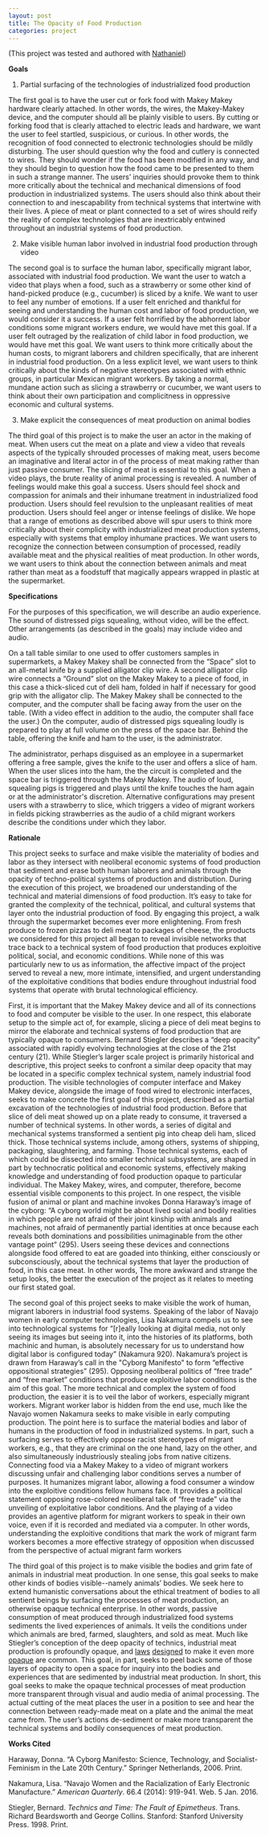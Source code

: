 ```yaml
---
layout: post
title: The Opacity of Food Production
categories: project
---
```

(This project was tested and authored with [Nathaniel](http://nattybee.github.io/))

**Goals**

1) Partial surfacing of the technologies of industrialized food production

The first goal is to have the user cut or fork food with Makey Makey hardware clearly attached. In other words, the wires, the Makey-Makey device, and the computer should all be plainly visible to users. By cutting or forking food that is clearly attached to electric leads and hardware, we want the user to feel startled, suspicious, or curious. In other words, the recognition of food connected to electronic technologies should be mildly disturbing. The user should question why the food and cutlery is connected to wires. They should wonder if the food has been modified in any way, and they should begin to question how the food came to be presented to them in such a strange manner. The users’ inquiries should provoke them to think more critically about the technical and mechanical dimensions of food production in industrialized systems. The users should also think about their connection to and inescapability from technical systems that intertwine with their lives. A piece of meat or plant connected to a set of wires should reify the reality of complex technologies that are inextricably entwined throughout an industrial systems of food production.  

2) Make visible human labor involved in industrial food production through video

The second goal is to surface the human labor, specifically migrant labor, associated with industrial food production. We want the user to watch a video that plays when a food, such as a strawberry or some other kind of hand-picked produce (e.g., cucumber) is sliced by a knife. We want to user to feel any number of emotions. If a user felt enriched and thankful for seeing and understanding the human cost and labor of food production, we would consider it a success. If a user felt horrified by the abhorrent labor conditions some migrant workers endure, we would have met this goal. If a user felt outraged by the realization of child labor in food production, we would have met this goal. We want users to think more critically about the human costs, to migrant laborers and children specifically, that are inherent in industrial food production. On a less explicit level, we want users to think critically about the kinds of negative stereotypes associated with ethnic groups, in particular Mexican migrant workers. By taking a normal, mundane action such as slicing a strawberry or cucumber, we want users to think about their own participation and complicitness in oppressive economic and cultural systems.

3) Make explicit the consequences of meat production on animal bodies

The third goal of this project is to make the user an actor in the making of meat. When users cut the meat on a plate and view a video that reveals aspects of the typically shrouded processes of making meat, users become an imaginative and literal actor in of the process of meat making rather than just passive consumer. The slicing of meat is essential to this goal. When a video plays, the brute reality of animal processing is revealed. A number of feelings would make this goal a success. Users should feel shock and compassion for animals and their inhumane treatment in industrialized food production. Users should feel revulsion to the unpleasant realities of meat production. Users should feel anger or intense feelings of dislike. We hope that a range of emotions as described above will spur users to think more critically about their complicity with industrialized meat production systems, especially with systems that employ inhumane practices. We want users to recognize the connection between consumption of processed, readily available meat and the physical realities of meat production. In other words, we want users to think about the connection between animals and meat rather than meat as a foodstuff that magically appears wrapped in plastic at the supermarket.

**Specifications**

For the purposes of this specification, we will describe an audio experience. The sound of distressed pigs squealing, without video, will be the effect. Other arrangements (as described in the goals) may include video and audio.

On a tall table similar to one used to offer customers samples in supermarkets, a Makey Makey shall be connected from the “Space” slot to an all-metal knife by a supplied alligator clip wire. A second alligator clip wire connects a “Ground” slot on the Makey Makey to a piece of food, in this case a thick-sliced cut of deli ham, folded in half if necessary for good grip with the alligator clip. The Makey Makey shall be connected to the computer, and the computer shall be facing away from the user on the table. (With a video effect in addition to the audio, the computer shall face the user.) On the computer, audio of distressed pigs squealing loudly is prepared to play at full volume on the press of the space bar. Behind the table, offering the  knife and ham to the user, is the administrator.

The administrator, perhaps disguised as an employee in a supermarket offering a free sample, gives the knife to the user and offers a slice of ham. When the user slices into the ham, the the circuit is completed and the space bar is triggered through the Makey Makey. The audio of loud, squealing pigs is triggered and plays until the knife touches the ham again or at the administrator's discretion. Alternative configurations may present users with a strawberry to slice, which triggers a video of migrant workers in fields picking strawberries as the audio of a child migrant workers describe the conditions under which they labor.

**Rationale**

This project seeks to surface and make visible the materiality of bodies and labor as they intersect with neoliberal economic systems of food production that sediment and erase both human laborers and animals through the opacity of techno-political systems of production and distribution. During the execution of this project, we broadened our understanding of the technical and material dimensions of food production. It’s easy to take for granted the complexity of the technical, political, and cultural systems that layer onto the industrial production of food. By engaging this project, a walk through the supermarket becomes ever more enlightening. From fresh produce to frozen pizzas to deli meat to packages of cheese, the products we considered for this project all began to reveal invisible networks that trace back to a technical system of food production that produces exploitive political, social, and economic conditions. While none of this was particularly new to us as information, the affective impact of the project served to reveal a new, more intimate, intensified, and urgent understanding of the exploitative conditions that bodies endure throughout industrial food systems that operate with brutal technological efficiency.

First, it is important that the Makey Makey device and all of its connections to food and computer be visible to the user. In one respect, this elaborate setup to the simple act of, for example, slicing a piece of deli meat begins to mirror the elaborate and technical systems of food production that are typically opaque to consumers. Bernard Stiegler describes a “deep opacity” associated with rapidly evolving technologies at the close of the 21st century (21). While Stiegler’s larger scale project is primarily historical and descriptive, this project seeks to confront a similar deep opacity that may be located in a specific complex technical system, namely industrial food production. The visible technologies of computer interface and Makey Makey device, alongside the image of food wired to electronic interfaces, seeks to make concrete the first goal of this project, described as a partial excavation of the technologies of industrial food production. Before that slice of deli meat showed up on a plate ready to consume, it traversed a number of technical systems. In other words, a series of digital and mechanical systems transformed a sentient pig into cheap deli ham, sliced thick. Those technical systems include, among others, systems of shipping, packaging, slaughtering, and farming. Those technical systems, each of which could be dissected into smaller technical subsystems, are shaped in part by technocratic political and economic systems, effectively making knowledge and understanding of food production opaque to particular individual. The Makey Makey, wires, and computer, therefore, become essential visible components to this project. In one respect, the visible fusion of animal or plant and machine invokes Donna Haraway’s image of the cyborg: “A cyborg world might be about lived social and bodily realities in which people are not afraid of their joint kinship with animals and machines, not afraid of permanently partial identities at once because each reveals both dominations and possibilities unimaginable from the other vantage point” (295). Users seeing these devices and connections alongside food offered to eat are goaded into thinking, either consciously or subconsciously, about the technical systems that layer the production of food, in this case meat. In other words, The more awkward and strange the setup looks, the better the execution of the project as it relates to meeting our first stated goal.

The second goal of this project seeks to make visible the work of human, migrant laborers in industrial food systems. Speaking of the labor of Navajo women in early computer technologies, Lisa Nakamura compels us to see into technological systems for “[r]eally looking at digital media, not only seeing its images but seeing into it, into the histories of its platforms, both machinic and human, is absolutely necessary for us to understand how digital labor is configured today” (Nakamura 920). Nakamura’s project is drawn from Haraway’s call in the "Cyborg Manifesto" to form “effective oppositional strategies” (295). Opposing neoliberal politics of “free trade” and “free market” conditions that produce exploitive labor conditions is the aim of this goal. The more technical and complex the system of food production, the easier it is to veil the labor of workers, especially migrant workers. Migrant worker labor is hidden from the end use, much like the Navajo women Nakamura seeks to make visible in early computing production. The point here is to surface the material bodies and labor of humans in the production of food in industrialized systems. In part, such a surfacing serves to effectively oppose racist stereotypes of migrant workers, e.g., that they are criminal on the one hand, lazy on the other, and also simultaneously industriously stealing jobs from native citizens. Connecting food via a Makey Makey to a video of migrant workers discussing unfair and challenging labor conditions serves a number of purposes. It humanizes migrant labor, allowing a food consumer a window into the exploitive conditions fellow humans face. It provides a political statement opposing rose-colored neoliberal talk of “free trade” via the unveiling of exploitative labor conditions. And the playing of a video provides an agentive platform for migrant workers to speak in their own voice, even if it is recorded and mediated via a computer. In other words, understanding the exploitive conditions that mark the work of migrant farm workers becomes a more effective strategy of opposition when discussed from the perspective of actual migrant farm workers

The third goal of this project is to make visible the bodies and grim fate of animals in industrial meat production. In one sense, this goal seeks to make other kinds of bodies visible--namely animals’ bodies. We seek here to extend humanistic conversations about the ethical treatment of bodies to all sentient beings by surfacing the processes of meat production, an otherwise opaque technical enterprise. In other words, passive consumption of meat produced through industrialized food systems sediments the lived experiences of animals. It veils the conditions under which animals are bred, farmed, slaughters, and sold as meat. Much like Stiegler’s conception of the deep opacity of technics, industrial meat production is profoundly opaque, and  [laws](http://articles.latimes.com/2013/mar/27/opinion/la-ed-animal-cruelty-ab343-20130327)  [designed](http://www.stowetoday.com/stowe_reporter/news/article_6f9b8fba-b340-11e2-a6c9-0019bb2963f4.html) to make it even more [opaque](http://www.npr.org/sections/thesalt/2015/08/04/429345939/idaho-strikes-down-ag-gag-law-raising-questions-for-other-states) are common. This goal, in part, seeks to peel back some of those layers of opacity to open a space for inquiry into the bodies and experiences that are sedimented by industrial meat production. In short, this goal seeks to make the opaque technical processes of meat production more transparent through visual and audio media of animal processing. The actual cutting of the meat places the user in a position to see and hear the connection between ready-made meat on a plate and the animal the meat came from. The user’s actions de-sediment or make more transparent the technical systems and bodily consequences of meat production.

**Works Cited**

Haraway, Donna. “A Cyborg Manifesto: Science, Technology, and Socialist-Feminism in the Late 20th Century.” Springer Netherlands, 2006. Print.

Nakamura, Lisa. “Navajo Women and the Racialization of Early Electronic Manufacture.” *American Quarterly*. 66.4 (2014): 919-941. Web. 5 Jan. 2016.

Stiegler, Bernard. *Technics and Time: The Fault of Epimetheus*. Trans. Richard Beardsworth and George Collins. Stanford: Stanford University Press. 1998. Print.
